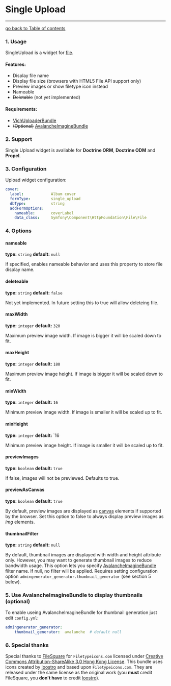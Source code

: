 # Single Upload
---------------------------------------

[go back to Table of contents][back-to-index]

[back-to-index]: https://github.com/symfony2admingenerator/AdmingeneratorGeneratorBundle/blob/master/Resources/doc/documentation.md#6-form-extensions

### 1. Usage

SingleUpload is a widget for [file](http://symfony.com/doc/current/reference/forms/types/file.html).

#### Features:

* Display file name
* Display file size (browsers with HTML5 File API support only)
* Preview images or show filetype icon instead
* Nameable
* ~~Deletable~~ (not yet implemented)

#### Requirements:

* [VichUploaderBundle](https://github.com/dustin10/VichUploaderBundle)
* ~~(Optional)~~ [AvalancheImagineBundle](https://github.com/avalanche123/AvalancheImagineBundle)

### 2. Support

Single Upload widget is avaliable for **Doctrine ORM**, **Doctrine ODM** and **Propel**.

### 3. Configuration

Upload widget configuration:

```yaml
cover:
  label:            Album cover
  formType:         single_upload
  dbType:           string
  addFormOptions:
    nameable:       coverLabel
    data_class:     Symfony\Component\HttpFoundation\File\File
```

### 4. Options

#### nameable

**type:** `string` **default:** `null`

If specified, enables nameable behavior and uses this property to store file display name.

#### deleteable

**type:** `string` **default:** `false`

Not yet implemented. In future setting this to true will allow deleteing file.

#### maxWidth

**type:** `integer` **default:** `320`

Maximum preview image width. If image is bigger it will be scaled down to fit.

#### maxHeight

**type:** `integer` **default:** `180`

Maximum preview image height. If image is bigger it will be scaled down to fit.

#### minWidth

**type:** `integer` **default:** `16`

Minimum preview image width. If image is smaller it will be scaled up to fit.

#### minHeight

**type:** `integer` **default:** `16

Minimum preview image height. If image is smaller it will be scaled up to fit.

#### previewImages

**type:** `boolean` **default:** `true`

If false, images will not be previewed. Defaults to true.

#### previewAsCanvas

**type:** `boolean` **default:** `true`

By default, preview images are displayed as [canvas](https://developer.mozilla.org/en/HTML/canvas) elements if supported by the browser.
Set this option to false to always display preview images as *img* elements.

#### thumbnailFilter

**type:** `string` **default:** `null`

By default, thumbnail images are displayed with width and height attribute only. However, you may want to generate thumbnail images to reduce bandwidth usage. This option lets you specify [AvalancheImagineBundle](https://github.com/avalanche123/AvalancheImagineBundle) filter name.
If null, no filter will be applied. Requires setting configuration option `admingenerator_generator.thumbnail_generator` (see section 5 below).

### 5. Use AvalancheImagineBundle to display thumbnails (optional)

To enable useing AvalancheImagineBundle for thumbnail generation just edit `config.yml`:

```yaml
admingenerator_generator:
    thumbnail_generator:  avalanche  # default null
```

### 6. Special thanks

Special thanks to [FileSquare](http://www.filesq.com)  for `Filetypeicons.com` licensed under [Creative Commons Attribution-ShareAlike 3.0 Hong Kong License](http://creativecommons.org/licenses/by-sa/3.0/hk/). 
This bundle uses icons created by [loostro](https://github.com/loostro) and based upon `Filetypeicons.com`. They are released under the same license as the original work (you **must** credit FileSquare, you **don't have** to credit [loostro](https://github.com/loostro)).
